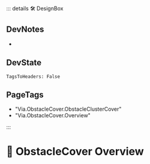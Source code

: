 ::: details 🛠 <dev>DesignBox</dev>

## DevNotes

-

## DevState

`TagsToHeaders: False`


<h2>PageTags</h2>

- "Via.ObstacleCover.ObstacleClusterCover"
- "Via.ObstacleCover.Overview"

:::

# 🔻 <via>ObstacleCover Overview</via>



